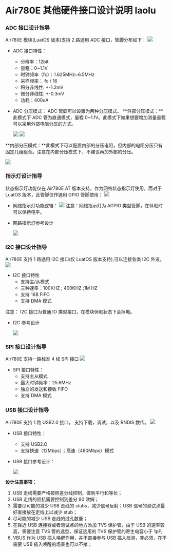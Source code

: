 # Air780E 其他硬件接口设计说明 laolu

### ADC 接口设计指导

Air780E 模块(LuatOS 版本)支持 2 路通用 ADC 接口，管脚分布如下：
![](image/ADC-1.png)
- ADC 接口特性：

  - 分辨率：12bit
  - 量程：0~1.1V
  - 时钟频率（fc）：1.625MHz~6.5MHz
  - 采样频率： fc / 16
  - 积分非线性: +-1.2mV
  - 微分非线性: +-0.3mV
  - 功耗：400uA
- ADC 分压模式： ADC 管脚可以设置为两种分压模式。
  **外部分压模式：**此模式下 ADC 管为直通模式，量程 0~1.1V。此模式下如果想要增加测量量程可以采用外部电阻分压的方式。

  ![](image/ADC-2.png)
  ![](image/ADC-3.png)

**内部分压模式：**此模式下可以配置内部的分压电阻，但内部的电阻分压只有固定几组组合。注意在内部分压模式下，不建议再加外部的分压。

  ![](image/ADC-4.png)

### 指示灯设计指导

状态指示灯功能仅在 Air780E AT 版本支持，作为网络状态指示灯使用，而对于 LuatOS 版本，此管脚仅作通用 GPIO 管脚使用；
![](image/LED-1.png)
- 网络指示灯功能逻辑：
 ![](image/LED-2.png)
注意：网络指示灯为 AGPIO 类型管脚，在休眠时可以保持电平。

- 网路指示灯参考设计

  ![](image/LED-3.png)

### I2C 接口设计指导

Air780E 支持 1 路通用 I2C 接口(仅 LuatOS 版本支持),可以连接各类 I2C 外设。
 ![](image/I2C-1.png)
- I2C 接口特性
  - 支持主/从模式
  - 三种速率：100KHZ ; 400KHZ ;1M HZ
  - 支持 16B FIFO
  - 支持 DMA 模式

注意： I2C 接口为普通 IO 类型接口，在模块休眠状态下会掉电。

- I2C 参考设计

  ![](image/I2C-2.png)

### SPI 接口设计指导

Air780E 支持一路标准 4 线 SPI 接口
![](image/SPI-1.png)
- SPI 接口特性：
  - 支持主从模式
  - 最大时钟频率：25.6MHz
  - 独立的发送和接收 FIFO
  - 支持 DMA 模式

### USB 接口设计指导

Air780E 支持 1 路 USB2.0 接口， 支持下载，调试，以及 RNDIS 数传。
![](image/USB-1.png)
- USB 接口特性：

  - 支持 USB2.O
  - 支持快速（12Mbps）；高速（480Mbps）模式
- USB 接口参考设计：

  ![](image/USB-2.png)

**设计注意事项：**

1. USB 走线需要严格按照差分线控制，做到平行和等长；
2. USB 走线的阻抗需要控制到差分 90 欧姆；
3. 需要尽可能的减少 USB 走线的 stubs，减少信号反射；USB 信号的测试点最好直接放在走线上以减少 stub；
4. 尽可能的减少 USB 走线的过孔数量；
5. 在靠近 USB 连接器或者测试点的地方添加 TVS 保护管，由于 USB 的速率较高，需要注意 TVS 管的选型，保证选用的 TVS 保护管的寄生电容小于 1pF;
6. VBUS 作为 USB 插入唤醒作用，并不直接参与 USB 插入检测，非必须，在不需要 USB 插入唤醒的场景也可以不接；
